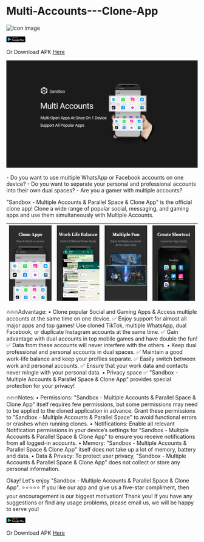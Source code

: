 # Multi-Accounts---Clone-App


![Icon image](https://play-lh.googleusercontent.com/-Wy65DgVmcLPzU3KtN5XgdDT_fG6dXAMoJo6SbCiOTC-u52bd5RFMWSwzXEluita9nY=s56-rw)

<div align=start><a href='https://play.google.com/store/apps/details?id=com.tiktok.downloader.watermark.remover&referrer=utm_source%3DByteSpaceWeb'><img src="assert_image\google_play.svg" alt='Get it on Google Play' width="10%" height="10%" /></a></div>

Or Download APK  [Here](https://github.com/FingerLeap/Multi-Accounts---Clone-App/releases)



<a href='https://play.google.com/store/apps/details?id=com.multi.accounts.parallel&referrer=utm_source%3DByteSpaceWeb'><img src="assert_image\Sandbox\p_0.jpg" alt='Get it on Google Play'/></a>

\- Do you want to use multiple WhatsApp or Facebook accounts on one device?
\- Do you want to separate your personal and professional accounts into their own dual spaces?
\- Are you a gamer with multiple accounts?

"Sandbox - Multiple Accounts & Parallel Space & Clone App" is the official clone app!
Clone a wide range of popular social, messaging, and gaming apps and use them simultaneously with Multiple Accounts.

| <a href='https://play.google.com/store/apps/details?id=com.multi.accounts.parallel&referrer=utm_source%3DByteSpaceWeb'><img src='assert_image\Sandbox\p_1.jpg' alt='Get it on Google Play'/></a> | <a href='https://play.google.com/store/apps/details?id=com.multi.accounts.parallel&referrer=utm_source%3DByteSpaceWeb'><img src='assert_image\Sandbox\p_2.jpg' alt='Get it on Google Play'/></a> | <a href='https://play.google.com/store/apps/details?id=com.multi.accounts.parallel&referrer=utm_source%3DByteSpaceWeb'><img src='assert_image\Sandbox\p_3.jpg' alt='Get it on Google Play'/></a> | <a href='https://play.google.com/store/apps/details?id=com.multi.accounts.parallel&referrer=utm_source%3DByteSpaceWeb'><img src='assert_image\Sandbox\p_4.jpg' alt='Get it on Google Play'/></a> |
| ------------------------------------------------------------ | ------------------------------------------------------------ | ------------------------------------------------------------ | ------------------------------------------------------------ |



🔥🔥🔥Advantage:
• Clone popular Social and Gaming Apps & Access multiple accounts at the same time on one device.
✅️ Enjoy support for almost all major apps and top games! Use cloned TikTok, multiple WhatsApp, dual Facebook, or duplicate Instagram accounts at the same time.
✅️ Gain advantage with dual accounts in top mobile games and have double the fun!
✅️ Data from these accounts will never interfere with the others.
• Keep dual professional and personal accounts in dual spaces.
✅️ Maintain a good work-life balance and keep your profiles separate.
✅️ Easily switch between work and personal accounts.
✅️ Ensure that your work data and contacts never mingle with your personal data.
• Privacy space
✅️ "Sandbox - Multiple Accounts & Parallel Space & Clone App" provides special protection for your privacy!

🔥🔥🔥Notes:
• Permissions: "Sandbox - Multiple Accounts & Parallel Space & Clone App" itself requires few permissions, but some permissions may need to be applied to the cloned application in advance. Grant these permissions to "Sandbox - Multiple Accounts & Parallel Space" to avoid functional errors or crashes when running clones.
• Notifications: Enable all relevant Notification permissions in your device’s settings for "Sandbox - Multiple Accounts & Parallel Space & Clone App" to ensure you receive notifications from all logged-in accounts.
• Memory: "Sandbox - Multiple Accounts & Parallel Space & Clone App" itself does not take up a lot of memory, battery and data.
• Data & Privacy: To protect user privacy, "Sandbox - Multiple Accounts & Parallel Space & Clone App" does not collect or store any personal information.

Okay! Let's enjoy "Sandbox - Multiple Accounts & Parallel Space & Clone App".
⭐️⭐️⭐⭐⭐ If you like our app and give us a five-star compliment, then your encouragement is our biggest motivation! Thank you!
If you have any suggestions or find any usage problems, please email us, we will be happy to serve you!



<div align=start><a href='https://play.google.com/store/apps/details?id=com.tiktok.downloader.watermark.remover&referrer=utm_source%3DByteSpaceWeb'><img src="assert_image\google_play.svg" alt='Get it on Google Play' width="10%" height="10%" /></a></div>

Or Download APK  [Here](https://github.com/FingerLeap/Multi-Accounts---Clone-App/releases)
